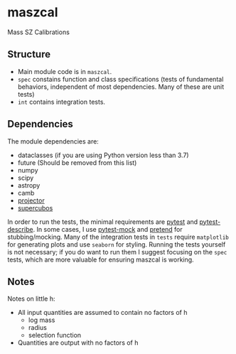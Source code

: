 # maszcal
Mass SZ Calibrations

## Structure
- Main module code is in `maszcal`.
- `spec` constains function and class specifications (tests of fundamental behaviors, independent of most dependencies. Many of these are unit tests)
-  `int` contains integration tests.

## Dependencies
The module dependencies are:
- dataclasses (if you are using Python version less than 3.7)
- future (Should be removed from this list)
- numpy
- scipy
- astropy
- camb
- [projector](https://github.com/dylancromer/projector)
- [supercubos](https://github.com/dylancromer/supercubos)

In order to run the tests, the minimal requirements are [pytest](https://pytest.org/en/latest/) and [pytest-describe](https://github.com/ropez/pytest-describe). In some cases, I use [pytest-mock](https://pypi.org/project/pytest-mock/) and [pretend](https://github.com/alex/pretend) for stubbing/mocking. Many of the integration tests in `tests` require `matplotlib` for generating plots and use `seaborn` for styling. Running the tests yourself is not necessary; if you do want to run them I suggest focusing on the `spec` tests, which are more valuable for ensuring maszcal is working.

## Notes
Notes on little h:
- All input quantities are assumed to contain no factors of h
    - log mass
    - radius
    - selection function
- Quantities are output with no factors of h

